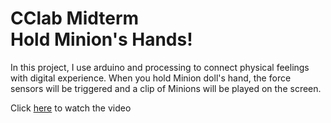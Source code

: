 # CClab Midterm<br>Hold Minion's Hands! 

In this project, I use arduino and processing to connect physical feelings with digital experience. When you hold Minion doll's hand, the force sensors will be triggered and a clip of Minions will be played on the screen. 

Click [here](https://youtu.be/jac-6Tml2mg) to watch the video